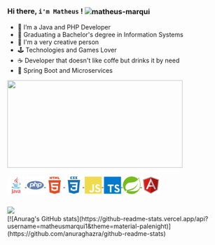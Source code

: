 ### Hi there, ````i'm Matheus```` !                     <img align="center" alt="matheus-marqui" width="16%"                src="https://pa1.narvii.com/6715/51b86154d79c58f897c4e82f5728e66daa17409d_hq.gif">
- 🔭 I’m a Java and PHP Developer 
- 🌱 Graduating a Bachelor's degree in Information Systems
- 🎨 I'm a very creative person
- 🕹️ Technologies and Games Lover
- ☕ Developer that doesn't like coffe but drinks it by need
- 🍃 Spring Boot and Microservices
<div style="display: inline_block">
  <a href="https://github.com/matheusmarqui1">
  <img style="display: inline_block" height="200px" width="400px" src="https://github-readme-stats.vercel.app/api/top-langs/?username=matheusmarqui1&layout=compact&langs_count=7&theme=material-palenight&test=?"/>
</div>
  <div style="display: inline_block"><br>
  <img align="center" alt="Matheus-Java" height="40" width="40" src="https://github.com/devicons/devicon/blob/master/icons/java/java-original-wordmark.svg">
  <img align="center" alt="Matheus-PHP" height="40" width="40" src="https://github.com/devicons/devicon/blob/master/icons/php/php-plain.svg">
  <img align="center" alt="Matheus-HTML" height="40" width="40" src="https://raw.githubusercontent.com/devicons/devicon/master/icons/html5/html5-plain-wordmark.svg">
  <img align="center" alt="Matheus-CSS" height="40" width="40" src="https://raw.githubusercontent.com/devicons/devicon/master/icons/css3/css3-plain-wordmark.svg">
  <img align="center" alt="Matheus-js" height="40" width="40" src="https://raw.githubusercontent.com/devicons/devicon/master/icons/javascript/javascript-plain.svg">
    <img align="center" alt="Matheus-ts" height="40" width="40" src="https://raw.githubusercontent.com/devicons/devicon/1119b9f84c0290e0f0b38982099a2bd027a48bf1/icons/typescript/typescript-plain.svg">
  <img align="center" alt="Matheus-Springboot" height="40" width="40" src="https://github.com/devicons/devicon/blob/master/icons/spring/spring-original.svg">
  <img align="center" alt="Matheus-Angular" height="40" width="40" src="https://github.com/devicons/devicon/blob/master/icons/angularjs/angularjs-original.svg">
</div>
  
  ##
  
 <div>
  <a href="https://www.linkedin.com/in/matheus-marqui-b219a9236/" target="_blank"><img src="https://img.shields.io/badge/-LinkedIn-%230077B5?style=for-the-badge&logo=linkedin&logoColor=white" target="_blank"></a>
   

 
</div>
  [![Anurag's GitHub stats](https://github-readme-stats.vercel.app/api?username=matheusmarqui1&theme=material-palenight)](https://github.com/anuraghazra/github-readme-stats)
